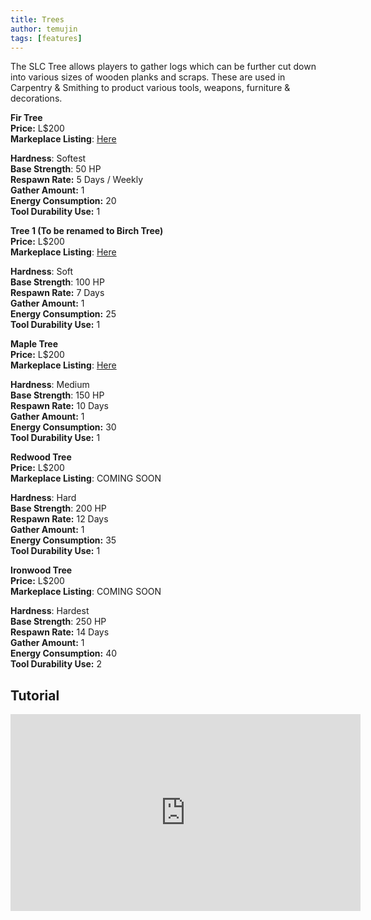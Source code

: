 ```yaml
---
title: Trees
author: temujin
tags: [features]
---
```

The SLC Tree allows players to gather logs which can be further cut down into various sizes of wooden planks and scraps. These are used in Carpentry & Smithing to product various tools, weapons, furniture & decorations.

**Fir Tree**<br>
**Price:** L$200<br>
**Markeplace Listing**: [Here](https://marketplace.secondlife.com/p/SLC-Gatherables-Fir-Tree/23906161)<br>

**Hardness**: Softest<br>
**Base Strength**: 50 HP<br>
**Respawn Rate:** 5 Days / Weekly<br>
**Gather Amount:** 1<br>
**Energy Consumption:** 20<br>
**Tool Durability Use:** 1<br>

**Tree 1 (To be renamed to Birch Tree)**<br>
**Price:** L$200<br>
**Markeplace Listing**: [Here](https://marketplace.secondlife.com/p/SLC-Gatherables-Tree-1/19043407)<br>

**Hardness**: Soft<br>
**Base Strength**: 100 HP<br>
**Respawn Rate:** 7 Days<br>
**Gather Amount:** 1<br>
**Energy Consumption:** 25<br>
**Tool Durability Use:** 1

**Maple Tree**<br>
**Price:** L$200<br>
**Markeplace Listing**: [Here](https://marketplace.secondlife.com/p/SLC-Gatherables-Maple-Tree/23906175)<br>

**Hardness**: Medium<br>
**Base Strength**: 150 HP<br>
**Respawn Rate:** 10 Days <br>
**Gather Amount:** 1<br>
**Energy Consumption:** 30<br>
**Tool Durability Use:** 1<br>

**Redwood Tree**<br>
**Price:** L$200<br>
**Markeplace Listing**: COMING SOON<br>

**Hardness**: Hard<br>
**Base Strength**: 200 HP<br>
**Respawn Rate:** 12 Days<br>
**Gather Amount:** 1<br>
**Energy Consumption:** 35<br>
**Tool Durability Use:** 1<br>

**Ironwood Tree**<br>
**Price:** L$200<br>
**Markeplace Listing**: COMING SOON<br>

**Hardness**: Hardest<br>
**Base Strength**: 250 HP<br>
**Respawn Rate:** 14 Days<br>
**Gather Amount:** 1<br>
**Energy Consumption:** 40<br>
**Tool Durability Use:** 2<br>

## Tutorial
<iframe width="560" height="315" src="https://www.youtube.com/embed/qz0jsMTWYvY" frameborder="0" allow="accelerometer; autoplay; encrypted-media; gyroscope; picture-in-picture" allowfullscreen></iframe>
